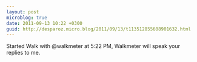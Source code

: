 ```yaml
---
layout: post
microblog: true
date: 2011-09-13 10:22 +0300
guid: http://desparoz.micro.blog/2011/09/13/t113512855608901632.html
---
```

Started Walk with @walkmeter at 5:22 PM, Walkmeter will speak your replies to me.
